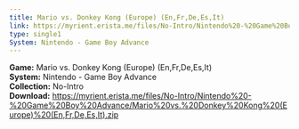 ```yaml
---
title: Mario vs. Donkey Kong (Europe) (En,Fr,De,Es,It)
link: https://myrient.erista.me/files/No-Intro/Nintendo%20-%20Game%20Boy%20Advance/Mario%20vs.%20Donkey%20Kong%20(Europe)%20(En,Fr,De,Es,It).zip
type: single1
System: Nintendo - Game Boy Advance
---
```

<b>Game:</b> Mario vs. Donkey Kong (Europe) (En,Fr,De,Es,It)<br>
<b>System:</b> Nintendo - Game Boy Advance<br>
<b>Collection:</b> No-Intro<br>
<b>Download:</b> https://myrient.erista.me/files/No-Intro/Nintendo%20-%20Game%20Boy%20Advance/Mario%20vs.%20Donkey%20Kong%20(Europe)%20(En,Fr,De,Es,It).zip